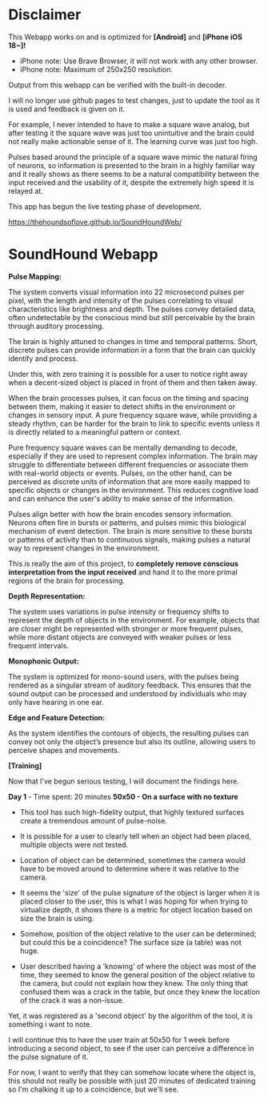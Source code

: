 # Disclaimer
This Webapp works on and is optimized for **[Android]** and **[iPhone iOS 18~]!**
 - iPhone note: Use Brave Browser, it will not work with any other browser.
 - iPhone note: Maximum of 250x250 resolution.

Output from this webapp can be verified with the built-in decoder.

I will no longer use github pages to test changes, just to update the tool as it is used and feedback is given on it.

For example, I never intended to have to make a square wave analog, but after testing it the square wave was just too unintuitive and the brain could not really make actionable sense of it. The learning curve was just too high.

Pulses based around the principle of a square wave mimic the natural firing of neurons, so information is presented to the brain in a highly familiar way and it really shows as there seems to be a natural compatibility between the input received and the usability of it, despite the extremely high speed it is relayed at.

This app has begun the live testing phase of development.

https://thehoundsoflove.github.io/SoundHoundWeb/

# SoundHound Webapp

**Pulse Mapping:**

The system converts visual information into 22 microsecond pulses per pixel, with the length and intensity of the pulses correlating to visual characteristics like brightness and depth.
The pulses convey detailed data, often undetectable by the conscious mind but still perceivable by the brain through auditory processing.

The brain is highly attuned to changes in time and temporal patterns. Short, discrete pulses can provide information in a form that the brain can quickly identify and process.

Under this, with zero training it is possible for a user to notice right away when a decent-sized object is placed in front of them and then taken away.

When the brain processes pulses, it can focus on the timing and spacing between them, making it easier to detect shifts in the environment or changes in sensory input. A pure frequency square wave, while providing a steady rhythm, can be harder for the brain to link to specific events unless it is directly related to a meaningful pattern or context.

Pure frequency square waves can be mentally demanding to decode, especially if they are used to represent complex information. The brain may struggle to differentiate between different frequencies or associate them with real-world objects or events. Pulses, on the other hand, can be perceived as discrete units of information that are more easily mapped to specific objects or changes in the environment. This reduces cognitive load and can enhance the user's ability to make sense of the information.

Pulses align better with how the brain encodes sensory information. Neurons often fire in bursts or patterns, and pulses mimic this biological mechanism of event detection. The brain is more sensitive to these bursts or patterns of activity than to continuous signals, making pulses a natural way to represent changes in the environment.

This is really the aim of this project, to **completely remove conscious interpretation from the input received** and hand it to the more primal regions of the brain for processing.

**Depth Representation:**

The system uses variations in pulse intensity or frequency shifts to represent the depth of objects in the environment. For example, objects that are closer might be represented with stronger or more frequent pulses, while more distant objects are conveyed with weaker pulses or less frequent intervals.

**Monophonic Output:**

The system is optimized for mono-sound users, with the pulses being rendered as a singular stream of auditory feedback. This ensures that the sound output can be processed and understood by individuals who may only have hearing in one ear.

**Edge and Feature Detection:**

As the system identifies the contours of objects, the resulting pulses can convey not only the object’s presence but also its outline, allowing users to perceive shapes and movements.

**[Training]**

Now that I've begun serious testing, I will document the findings here.

**Day 1** - Time spent: 20 minutes
**50x50 - On a surface with no texture**
* This tool has such high-fidelity output, that highly textured surfaces create a tremendous amount of pulse-noise.

- It is possible for a user to clearly tell when an object had been placed, multiple objects were not tested.
  
- Location of object can be determined, sometimes the camera would have to be moved around to determine where it was relative to the camera.
* It seems the 'size' of the pulse signature of the object is larger when it is placed closer to the user, this is what I was hoping for when trying to virtualize depth, it shows there is a metric for object location based on size the brain is using.
  
- Somehow, position of the object relative to the user can be determined; but could this be a coincidence? The surface size (a table) was not huge.
* User described having a 'knowing' of where the object was most of the time, they seemed to know the general position of the object relative to the camera, but could not explain how they knew. The only thing that confused them was a crack in the table, but once they knew the location of the crack it was a non-issue.

Yet, it was registered as a 'second object' by the algorithm of the tool, it is something i want to note.

I will continue this to have the user train at 50x50 for 1 week before introducing a second object, to see if the user can perceive a difference in the pulse signature of it.

For now, I want to verify that they can somehow locate where the object is, this should not really be possible with just 20 minutes of dedicated training so I'm chalking it up to a coincidence, but we'll see.
